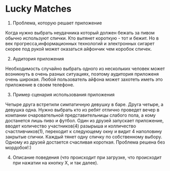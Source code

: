 Lucky Matches
===========

1. Проблема, которую решает приложение

Когда нужно выбрать неудачника который должен бежать за пивом обычно используют спички. Кто вытянет короткую - тот и бежит. Но в век прогресса,информационных технологий и электронных сигарет скорее под рукой может оказаться айфончик чем коробок спичек.

2. Аудитория приложения

Необходимость случайно выбрать одного из нескольких человек может возникнуть в очень разных ситуациях, поэтому аудитория приложеня очень широкая. Любой пользователь айфона может захотеть иметь это приложение в своем телефоне.

3. Пример сценария использования приложения

Четыре друга встретили симпатичную девушку в баре. Друга четыре, а девушка одна. Нужно выбрать кто из ребят отлично проведет вечер в компании очаровательной представительницы слабого пола, а кому достанется лишь пиво и футбол. Один из друзей запускает приложение, вводет количество участников(4) разырыша и колличество счастливчиков(1), переходит к следующему окну и видит 4  наполовину закрытые спички. Каждый тянет одну спичку по собственному выбору. Одному из друзей достается счасливая короткая. Проблема решена без мордобоя!:)

4. Описание поведения (что происходит при загрузке, что происходит при нажатии на кнопку Х, и так далее).
